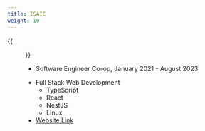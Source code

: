 ```yaml
---
title: ISAIC
weight: 10
---
```


{{<figure src="/isaic.webp" width="200" height="118" alt="ISAIC Logo">}}

- Software Engineer Co-op, January 2021 - August 2023
<!--more-->
- Full Stack Web Development
  - TypeScript
  - React
  - NestJS
  - Linux
- [Website Link](https://isaic.ca)
